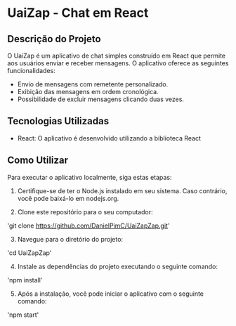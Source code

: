 # UaiZap - Chat em React

## Descrição do Projeto
O UaiZap é um aplicativo de chat simples construído em React que permite aos usuários enviar e receber mensagens. O aplicativo oferece as seguintes funcionalidades:

- Envio de mensagens com remetente personalizado.
- Exibição das mensagens em ordem cronológica.
- Possibilidade de excluir mensagens clicando duas vezes.

## Tecnologias Utilizadas
- React: O aplicativo é desenvolvido utilizando a biblioteca React

## Como Utilizar
Para executar o aplicativo localmente, siga estas etapas:

1. Certifique-se de ter o Node.js instalado em seu sistema. Caso contrário, você pode baixá-lo em nodejs.org.

2. Clone este repositório para o seu computador:

  'git clone https://github.com/DanielPimC/UaiZapZap.git'

3. Navegue para o diretório do projeto:

  'cd UaiZapZap'

4. Instale as dependências do projeto executando o seguinte comando:

  'npm install'

5. Após a instalação, você pode iniciar o aplicativo com o seguinte comando:

  'npm start'
